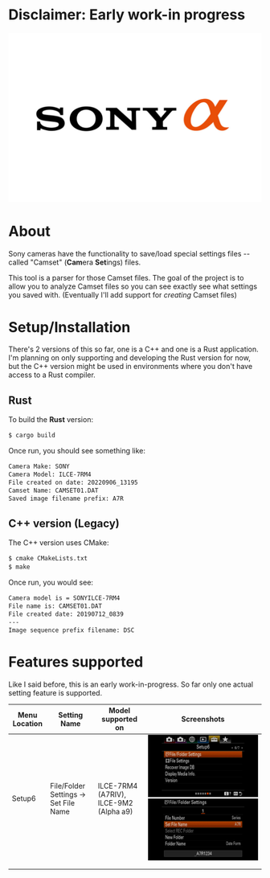 # Disclaimer: Early work-in progress

![sony alpha logo](./docs/Sony-Alpha-Logo.png)

# About

Sony cameras have the functionality to save/load special settings files --  called "Camset" (**Cam**era **Set**ings) files.

This tool is a parser for those Camset files. The goal of the project is to allow you to analyze Camset files so you can see exactly see what settings you saved with. (Eventually I'll add support for _creating_ Camset files)

# Setup/Installation

There's 2 versions of this so far, one is a C++ and one is a Rust application. I'm planning on only supporting and developing the Rust version for now, but the C++ version might be used in environments where you don't have access to a Rust compiler.

## Rust

To build the **Rust** version:

```bash
$ cargo build
```

Once run, you should see something like:

```
Camera Make: SONY
Camera Model: ILCE-7RM4
File created on date: 20220906_13195
Camset Name: CAMSET01.DAT
Saved image filename prefix: A7R
```

## C++ version (Legacy)

The C++ version uses CMake:

```bash
$ cmake CMakeLists.txt
$ make
```

Once run, you would see:

```
Camera model is = SONYILCE-7RM4
File name is: CAMSET01.DAT
File created date: 20190712_0839
---
Image sequence prefix filename: DSC
```

# Features supported

Like I said before, this is an early work-in-progress. So far only one actual setting feature is supported.

| Menu Location | Setting Name                          | Model supported on     | Screenshots                                                                                                                                           |
|---------------|---------------------------------------|------------------------|-------------------------------------------------------------------------------------------------------------------------------------------------------|
| Setup6        | File/Folder Settings -> Set File Name | ILCE-7RM4 (A7RIV), ILCE-9M2 (Alpha a9)| ![ screenshot-setup-6 ]( ./docs/screenshots/setup-6_ILCE7RM4.png )  ![ File/Folder Settings ]( ./docs/screenshots/file-folder-settings_ILCE7RM4.png ) |
|               |                                       |                        |                                                                                                                                                       |
|               |                                       |                        |                                                                                                                                                       |